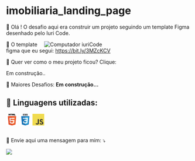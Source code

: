 # imobiliaria_landing_page

💜 Olá !
O desafio aqui era construir um projeto seguindo um template Figma desenhado pelo Iuri Code.

<img src="https://raw.githubusercontent.com/MicaelliMedeiros/micaellimedeiros/master/image/computer-illustration.png" min-width="400px" max-width="400px" width="400px" align="right" alt="Computador iuriCode">

<p align="left"> 
  
🚀  O template figma que eu segui:
  https://bit.ly/3MZcKCV

🚀  Quer ver como o meu projeto ficou? Clique:
  
Em construção..
</p>

<p align="left">
  🦄 Maiores Desafios: 
  <strong>
    Em construção...
  </strong>
</p>

## 🚀 Linguagens utilizadas:

<code><img height="32" src="https://raw.githubusercontent.com/github/explore/80688e429a7d4ef2fca1e82350fe8e3517d3494d/topics/html/html.png" alt="HTML5"/></code>
<code><img height="32" src="https://raw.githubusercontent.com/github/explore/80688e429a7d4ef2fca1e82350fe8e3517d3494d/topics/css/css.png" alt="CSS"/></code>
<code><img height="32" src="https://raw.githubusercontent.com/github/explore/80688e429a7d4ef2fca1e82350fe8e3517d3494d/topics/javascript/javascript.png" alt="JS"/></code>

##

<p align="left">
  💌 Envie aqui uma mensagem para mim: ⤵️
</p>

<p align="left">

 <a href="https://www.linkedin.com/in/milena-marlim/" target="_blank"><img src="https://img.shields.io/badge/-LinkedIn-%230077B5?style=for-the-badge&logo=linkedin&logoColor=white" target="_blank"></a> 
